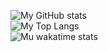 ![My GitHub stats](https://mido-readme-stats.vercel.app/api?username=midorina&count_private=false&show_icons=true&theme=ayu-mirage)  
![My Top Langs](https://mido-readme-stats.vercel.app/api/top-langs/?username=midorina&theme=ayu-mirage)  
![Mu wakatime stats](https://mido-readme-stats.vercel.app/api/wakatime?username=Midorina&theme=ayu-mirage)
